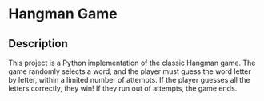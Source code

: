 # Hangman Game

## Description
This project is a Python implementation of the classic Hangman game. The game randomly selects a word, and the player must guess the word letter by letter, within a limited number of attempts. If the player guesses all the letters correctly, they win! If they run out of attempts, the game ends.
